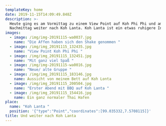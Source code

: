 ```yaml
---
templateKey: home
date: 2019-11-15T14:09:49.848Z
description: >-
  Heute ging es am Vormittag zu einem View Point auf Koh Phi Phi und am
  Nachmittag weiter nach Koh Lanta. Koh Lanta ist ein etwas ruhigere Insel.
images:
  - image: /img/img-20191115-wa0037.jpg
    name: "Die Affen haben sich den Shake genommen "
  - image: /img/img_20191115_132435.jpg
    name: "View Point Koh Phi Phi "
  - image: /img/img_20191115_132451.jpg
    name: "Mit ganz viel Spaß "
  - image: /img/img-20191115-wa0016.jpg
    name: "Neue/ alte Gruppe "
  - image: /img/img_20191115_183146.jpg
    name: Aussicht von meinem Bett auf Koh Lonta
  - image: /img/img_20191115_200504.jpg
    name: "Erster Abend mit BBQ auf Koh Lanta "
  - image: /img/img_20191115_154416.jpg
    name: Ein ganz normaler Thai Hafen
place:
  name: "Koh Lanta "
  position: '{"type":"Point","coordinates":[99.035332,7.5708115]}'
title: Und weiter nach Koh Lanta
---
```

